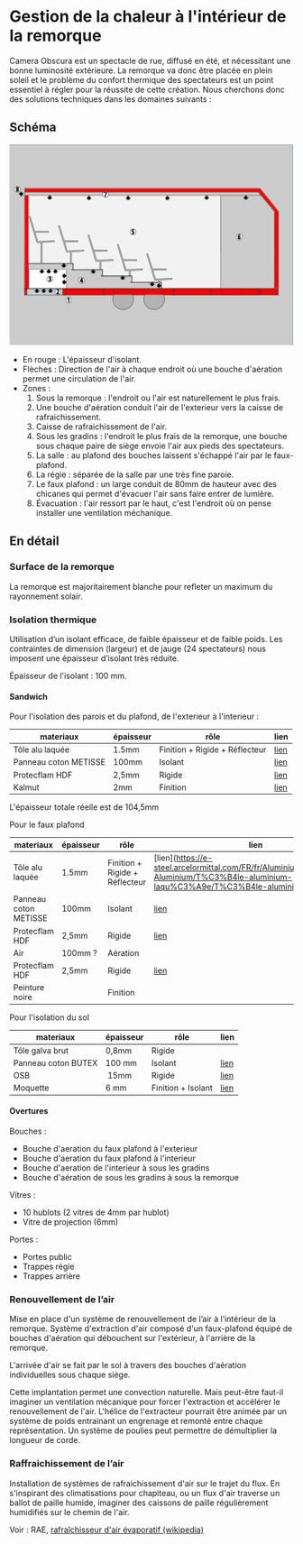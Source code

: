 # Gestion de la chaleur à l'intérieur de la remorque

Camera Obscura est un spectacle de rue, diffusé en été, et nécessitant une bonne luminosité extérieure. La remorque va donc être placée en plein soleil et le problème du confort thermique des spectateurs est un point essentiel à régler pour la réussite de cette création. Nous cherchons donc des solutions techniques dans les domaines suivants :


## Schéma

![schéma de l'aération et isolation de la remorque](../plans/remorque-isolation.svg)

- En rouge : L'épaisseur d'isolant.
- Flèches : Direction de l'air à chaque endroit où une bouche d'aération permet une circulation de l'air.
- Zones :
  1. Sous la remorque : l'endroit ou l'air est naturellement le plus frais.
  2. Une bouche d'aération conduit l'air de l'exterieur vers la caisse de rafraichissement.
  3. Caisse de rafraichissement de l'air.
  4. Sous les gradins : l'endroit le plus frais de la remorque, une bouche sous chaque paire de siège envoie l'air aux pieds des spectateurs.
  5. La salle : au plafond des bouches laissent s'échappé l'air par le faux-plafond.
  6. La régie : séparée de la salle par une très fine paroie.
  7. Le faux plafond : un large conduit de 80mm de hauteur avec des chicanes qui permet d'évacuer l'air sans faire entrer de lumière.
  8. Évacuation : l'air ressort par le haut, c'est l'endroit où on pense installer une ventilation méchanique.

## En détail

### Surface de la remorque

La remorque est majoritairement blanche pour refleter un maximum du rayonnement solair.

### Isolation thermique

Utilisation d’un isolant efficace, de faible épaisseur et de faible poids. Les contraintes de dimension (largeur) et de jauge (24 spectateurs) nous imposent une épaisseur d’isolant très réduite.

Épaisseur de l'isolant : 100 mm.


#### Sandwich

 Pour l'isolation des parois et du plafond, de l'exterieur à l'interieur :

| materiaux | épaisseur | rôle | lien |
|-----------|-----------|------|--|
| Tôle alu laquée           | 1.5mm | Finition + Rigide + Réflecteur | [lien](https://e-steel.arcelormittal.com/FR/fr/Aluminium/T%C3%B4le-Aluminium/T%C3%B4le-aluminium-laqu%C3%A9e/T%C3%B4le-aluminium-laqu%C3%A9e-poudre/p/000000000002120158) |
| Panneau coton METISSE | 100mm  | Isolant | [lien](https://www.eco-logis.com/boutique/isolation/laine-coton-panneaux/?attribute_conditionnement=BUITEX) |
| Protecflam HDF | 2,5mm  | Rigide |[lien](https://protecflam.fr/fibroflam-panneaux-ignifuges/73-fibroflam-igni-m-protection-ignifuges-hdf.html) |
| Kalmut  | 2mm | Finition | [lien](https://www.azur-scenic.com/produit/kalmuk/) |

L'épaisseur totale réelle est de 104,5mm

Pour le faux plafond

| materiaux | épaisseur | rôle | lien |
|-----------|-----------|------|--|
| Tôle alu laquée           | 1.5mm | Finition + Rigide + Réflecteur | [lien](https://e-steel.arcelormittal.com/FR/fr/Aluminium/T%C3%B4le-Aluminium/T%C3%B4le-aluminium-laqu%C3%A9e/T%C3%B4le-aluminium
| Panneau coton METISSE | 100mm  | Isolant | [lien](https://www.eco-logis.com/boutique/isolation/laine-coton-panneaux/?attribute_conditionnement=BUITEX) |
| Protecflam HDF | 2,5mm  | Rigide |[lien](https://protecflam.fr/fibroflam-panneaux-ignifuges/73-fibroflam-igni-m-protection-ignifuges-hdf.html) |
| Air            | 100mm ? | Aération | |
| Protecflam HDF | 2,5mm  | Rigide |[lien](https://protecflam.fr/fibroflam-panneaux-ignifuges/73-fibroflam-igni-m-protection-ignifuges-hdf.html) |
| Peinture noire  | | Finition | |


Pour l'isolation du sol

| materiaux | épaisseur | rôle | lien |
|-----------|-----------|------|--|
| Tôle galva brut | 0,8mm | Rigide |  |
| Panneau coton BUTEX | 100 mm  | Isolant | [lien](https://www.eco-logis.com/boutique/isolation/laine-coton-panneaux/?attribute_conditionnement=BUITEX) |
| OSB | 15mm | Rigide | [lien](https://www.panofrance.fr/p/panneaux/panneau-kronoply-osb3-milieu-humide-250x125cm-15mm-A1012584) |
| Moquette | 6 mm | Finition + Isolant | [lien](https://www.saint-maclou.com/produit/moquette-velours-roxane-col-noir-rouleau-4-00-m-002109-00098#photos) |


#### Overtures

Bouches :

- Bouche d'aeration du faux plafond à l'exterieur
- Bouche d'aeration du faux plafond à l'interieur
- Bouche d'aeration de l'interieur à sous les gradins
- Bouche d'aération de sous les gradins à sous la remorque

Vitres :

- 10 hublots (2 vitres de 4mm par hublot)
- Vitre de projection  (6mm)

Portes :

- Portes public
- Trappes régie
- Trappes arrière


### Renouvellement de l’air

Mise en place d'un système de renouvellement de l’air à l’intérieur de la remorque. Système d'extraction d'air composé d'un faux-plafond équipé de bouches d'aération qui débouchent sur l'extérieur, à l'arrière de la remorque.

L'arrivée d'air se fait par le sol à travers des bouches d'aération individuelles sous chaque siège.

Cette implantation permet une convection naturelle. Mais peut-être faut-il imaginer un ventilation mécanique pour forcer l'extraction et accélérer le renouvellement de l'air. L'hélice de l'extracteur pourrait être animée par un système de poids entrainant un engrenage et remonté entre chaque représentation. Un système de poulies peut permettre de démultiplier la longueur de corde.

### Raffraichissement de l’air

Installation de systèmes de rafraichissement d'air sur le trajet du flux. En s'inspirant des climatisations pour chapiteau, ou un flux d'air traverse un ballot de paille humide, imaginer des caissons de paille régulièrement humidifiés sur le chemin de l'air.

Voir : RAE, [rafraîchisseur d'air évaporatif (wikipedia)](https://fr.wikipedia.org/wiki/Refroidisseur_par_%C3%A9vaporation)

